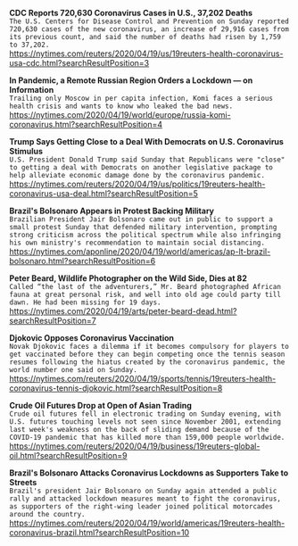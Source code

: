 **CDC Reports ﻿720,630 Coronavirus Cases in U.S., ﻿37,202 Deaths**\
`The U.S. Centers for Disease Control and Prevention on Sunday reported ﻿720,630 cases of the new coronavirus, an increase of 29,916 cases from its previous count, and said the number of deaths had risen by 1,759 to 37,202.`\
https://nytimes.com/reuters/2020/04/19/us/19reuters-health-coronavirus-usa-cdc.html?searchResultPosition=3

**In Pandemic, a Remote Russian Region Orders a Lockdown — on Information**\
`Trailing only Moscow in per capita infection, Komi faces a serious health crisis and wants to know who leaked the bad news.`\
https://nytimes.com/2020/04/19/world/europe/russia-komi-coronavirus.html?searchResultPosition=4

**Trump Says Getting Close to a Deal With Democrats on U.S. Coronavirus Stimulus**\
`U.S. President Donald Trump said Sunday that Republicans were "close" to getting a deal with Democrats on another legislative package to help alleviate economic damage done by the coronavirus pandemic.`\
https://nytimes.com/reuters/2020/04/19/us/politics/19reuters-health-coronavirus-usa-deal.html?searchResultPosition=5

**Brazil's Bolsonaro Appears in Protest Backing Military**\
`Brazilian President Jair Bolsonaro came out in public to support a small protest Sunday that defended military intervention, prompting strong criticism across the political spectrum while also infringing his own ministry's recommendation to maintain social distancing.`\
https://nytimes.com/aponline/2020/04/19/world/americas/ap-lt-brazil-bolsonaro.html?searchResultPosition=6

**Peter Beard, Wildlife Photographer on the Wild Side, Dies at 82**\
`Called “the last of the adventurers,” Mr. Beard photographed African fauna at great personal risk, and well into old age could party till dawn. He had been missing for 19 days.`\
https://nytimes.com/2020/04/19/arts/peter-beard-dead.html?searchResultPosition=7

**Djokovic Opposes Coronavirus Vaccination**\
`Novak Djokovic faces a dilemma if it becomes compulsory for players to get vaccinated before they can begin competing once the tennis season resumes following the hiatus created by the coronavirus pandemic, the world number one said on Sunday.`\
https://nytimes.com/reuters/2020/04/19/sports/tennis/19reuters-health-coronavirus-tennis-djokovic.html?searchResultPosition=8

**Crude Oil Futures Drop at Open of Asian Trading**\
`Crude oil futures fell in electronic trading on Sunday evening, with U.S. futures touching levels not seen since November 2001, extending last week's weakness on the back of sliding demand because of the COVID-19 pandemic that has killed more than 159,000 people worldwide.`\
https://nytimes.com/reuters/2020/04/19/business/19reuters-global-oil.html?searchResultPosition=9

**Brazil's Bolsonaro Attacks Coronavirus Lockdowns as Supporters Take to Streets**\
`Brazil's president Jair Bolsonaro on Sunday again attended a public rally and attacked lockdown measures meant to fight the coronavirus, as supporters of the right-wing leader joined political motorcades around the country. `\
https://nytimes.com/reuters/2020/04/19/world/americas/19reuters-health-coronavirus-brazil.html?searchResultPosition=10

